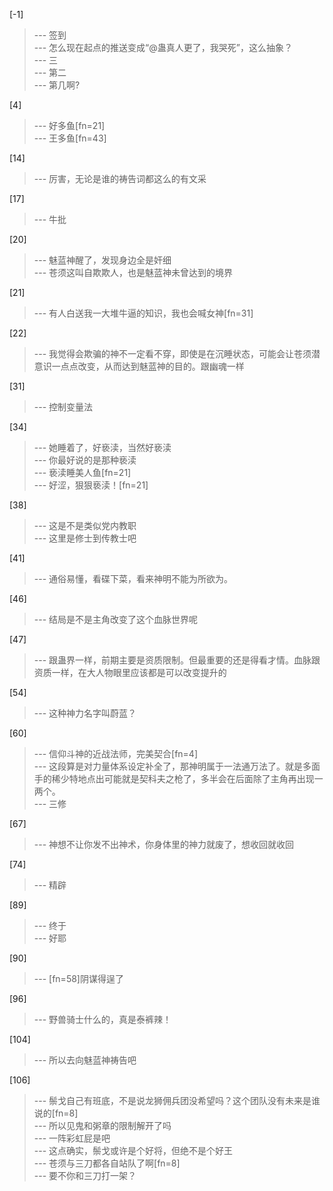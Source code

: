 
[-1] 
>--- 签到<br>
>--- 怎么现在起点的推送变成“@蛊真人更了，我哭死”，这么抽象？<br>
>--- 三<br>
>--- 第二<br>
>--- 第几啊?<br>

[4] 
>--- 好多鱼[fn=21]<br>
>--- 王多鱼[fn=43]<br>

[14] 
>--- 厉害，无论是谁的祷告词都这么的有文采<br>

[17] 
>--- 牛批<br>

[20] 
>--- 魅蓝神醒了，发现身边全是奸细<br>
>--- 苍须这叫自欺欺人，也是魅蓝神未曾达到的境界<br>

[21] 
>--- 有人白送我一大堆牛逼的知识，我也会喊女神[fn=31]<br>

[22] 
>--- 我觉得会欺骗的神不一定看不穿，即使是在沉睡状态，可能会让苍须潜意识一点点改变，从而达到魅蓝神的目的。跟幽魂一样<br>

[31] 
>--- 控制变量法<br>

[34] 
>--- 她睡着了，好亵渎，当然好亵渎<br>
>--- 你最好说的是那种亵渎<br>
>--- 亵渎睡美人鱼[fn=21]<br>
>--- 好涩，狠狠亵渎！[fn=21]<br>

[38] 
>--- 这是不是类似党内教职<br>
>--- 这里是修士到传教士吧<br>

[41] 
>--- 通俗易懂，看碟下菜，看来神明不能为所欲为。<br>

[46] 
>--- 结局是不是主角改变了这个血脉世界呢<br>

[47] 
>--- 跟蛊界一样，前期主要是资质限制。但最重要的还是得看才情。血脉跟资质一样，在大人物眼里应该都是可以改变提升的<br>

[54] 
>--- 这种神力名字叫蔚蓝？<br>

[60] 
>--- 信仰斗神的近战法师，完美契合[fn=4]<br>
>--- 这段算是对力量体系设定补全了，那神明属于一法通万法了。就是多面手的稀少特地点出可能就是契科夫之枪了，多半会在后面除了主角再出现一两个。<br>
>--- 三修<br>

[67] 
>--- 神想不让你发不出神术，你身体里的神力就废了，想收回就收回<br>

[74] 
>--- 精辟<br>

[89] 
>--- 终于<br>
>--- 好耶<br>

[90] 
>--- [fn=58]阴谋得逞了<br>

[96] 
>--- 野兽骑士什么的，真是泰裤辣！<br>

[104] 
>--- 所以去向魅蓝神祷告吧<br>

[106] 
>--- 鬃戈自己有班底，不是说龙狮佣兵团没希望吗？这个团队没有未来是谁说的[fn=8]<br>
>--- 所以见鬼和粥章的限制解开了吗<br>
>--- 一阵彩虹屁是吧<br>
>--- 这点确实，鬃戈或许是个好将，但绝不是个好王<br>
>--- 苍须与三刀都各自站队了啊[fn=8]<br>
>--- 要不你和三刀打一架？<br>
